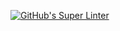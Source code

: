 [![GitHub's Super Linter](https://github.com/CarolynWP/Unit4-02-PHP-ColdHot/actions/workflows/main.yml/badge.svg)](https://github.com/CarolynWP/Unit4-02-PHP-ColdHot/actions)